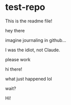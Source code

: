 # test-repo
This is the readme file!


hey there

imagine journaling in github...

I was the idiot, not Claude.

please work

hi there!

what just happened lol

wait?

Hi!
